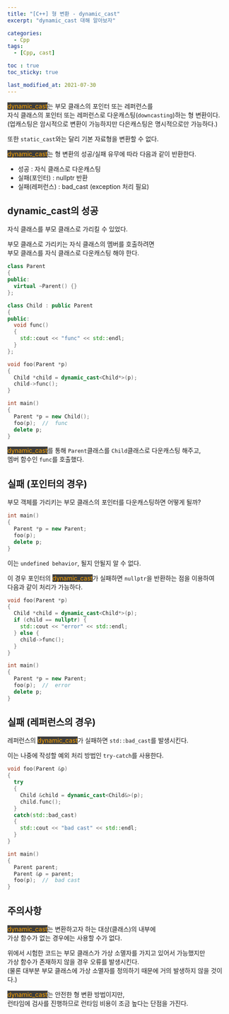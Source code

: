 ```yaml
---
title: "[C++] 형 변환 - dynamic_cast"
excerpt: "dynamic_cast 대해 알아보자"

categories:
  - Cpp
tags:
  - [Cpp, cast]

toc : true
toc_sticky: true

last_modified_at: 2021-07-30
---
```


<mark style="background-color: #3e3e3e; color: orange;">dynamic_cast</mark>는 부모 클래스의 포인터 또는 레퍼런스를   
자식 클래스의 포인터 또는 레퍼런스로 다운캐스팅(`downcasting`)하는 형 변환이다.   
(업캐스팅은 암시적으로 변환이 가능하지만 다은캐스팅은 명시적으로만 가능하다.)

또한 `static_cast`와는 달리 기본 자료형을 변환할 수 없다.

<mark style="background-color: #3e3e3e; color: orange;">dynamic_cast</mark>는 형 변환의 성공/실패 유무에 따라 다음과 같이 반환한다.

* 성공 : 자식 클래스로 다운캐스팅
* 실패(포인터) : nullptr 반환
* 실패(레퍼런스) : bad_cast (exception 처리 필요)

## dynamic_cast의 성공

자식 클래스를 부모 클래스로 가리킬 수 있었다.

부모 클래스로 가리키는 자식 클래스의 멤버를 호출하려면   
부모 클래스를 자식 클래스로 다운캐스팅 해야 한다.

```cpp
class Parent
{
public:
  virtual ~Parent() {}
};

class Child : public Parent
{
public:
  void func()
  {
    std::cout << "func" << std::endl;
  }
};

void foo(Parent *p)
{
  Child *child = dynamic_cast<Child*>(p);
  child->func();
}

int main()
{
  Parent *p = new Child();
  foo(p);  //  func
  delete p;
}
```

<mark style="background-color: #3e3e3e; color: orange;">dynamic_cast</mark>를 통해 `Parent`클래스를 `Child`클래스로 다운캐스팅 해주고,   
멤버 함수인 `func`를 호출했다.

## 실패 (포인터의 경우)

부모 객체를 가리키는 부모 클래스의 포인터를 다운캐스팅하면 어떻게 될까?

```cpp
int main()
{
  Parent *p = new Parent;
  foo(p);
  delete p;
}
```

이는 `undefined behavior`, 될지 안될지 알 수 없다.

이 경우 포인터의 <mark style="background-color: #3e3e3e; color: orange;">dynamic_cast</mark>가 실패하면 `nullptr`을 반환하는 점을 이용하여   
다음과 같이 처리가 가능하다.

```cpp
void foo(Parent *p)
{
  Child *child = dynamic_cast<Child*>(p);
  if (child == nullptr) {
    std::cout << "error" << std::endl;
  } else {
    child->func();
  }
}

int main()
{
  Parent *p = new Parent;
  foo(p);  //  error
  delete p;
}
```

## 실패 (레퍼런스의 경우)

레퍼런스의 <mark style="background-color: #3e3e3e; color: orange;">dynamic_cast</mark>가 실패하면 `std::bad_cast`를 발생시킨다.

이는 나중에 작성할 예외 처리 방법인 `try-catch`를 사용한다.

```cpp
void foo(Parent &p)
{
  try
  {
    Child &child = dynamic_cast<Child&>(p);
    child.func();
  }
  catch(std::bad_cast)
  {
    std::cout << "bad cast" << std::endl;
  }
}

int main()
{
  Parent parent;
  Parent &p = parent;
  foo(p);  //  bad cast
}
```

## 주의사항

<mark style="background-color: #3e3e3e; color: orange;">dynamic_cast</mark>는 변환하고자 하는 대상(클래스)의 내부에   
가상 함수가 없는 경우에는 사용할 수가 없다.

위에서 시험한 코드는 부모 클래스가 가상 소멸자를 가지고 있어서 가능했지만   
가상 함수가 존재하지 않을 경우 오류를 발생시킨다.   
(물론 대부분 부모 클래스에 가상 소멸자를 정의하기 때문에 거의 발생하지 않을 것이다.)

<mark style="background-color: #3e3e3e; color: orange;">dynamic_cast</mark>는 안전한 형 변환 방법이지만,   
런타임에 검사를 진행하므로 런타임 비용이 조금 높다는 단점을 가진다.